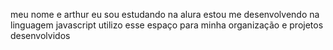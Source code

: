 meu nome e arthur
eu sou estudando na alura
estou me desenvolvendo na linguagem javascript 
utilizo esse espaço para minha organização e projetos desenvolvidos
